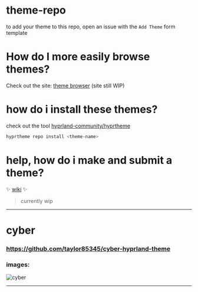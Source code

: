 
# theme-repo

to add your theme to this repo, open an issue with the `Add Theme` form template

# How do I more easily browse themes?
Check out the site: [theme browser](https://hyprland-community.github.io/themes.html) (site still WIP)

# how do i install these themes?

check out the tool [hyprland-community/hyprtheme](https://github.com/hyprland-community/hyprtheme)
```bash
hyprtheme repo install <theme-name>
```

# help, how do i make and submit a theme?
✨ [wiki](https://github.com/hyprland-community/theme-repo/wiki) ✨ 
> currently wip

<hr>



# cyber
### https://github.com/taylor85345/cyber-hyprland-theme

### images:

![cyber](https://github.com/taylor85345/cyber-hyprland-theme/blob/https://github.com/taylor85345/cyber-hyprland-theme/cyber-hyprland-theme/eww/images/music.png?raw=truehttps://github.com/taylor85345/cyber-hyprland-theme/blob/https://github.com/taylor85345/cyber-hyprland-theme/cyber-hyprland-theme/eww/images/speaker.png?raw=truehttps://github.com/taylor85345/cyber-hyprland-theme/blob/https://github.com/taylor85345/cyber-hyprland-theme/cyber-hyprland-theme/eww/images/mic.png?raw=truehttps://github.com/taylor85345/cyber-hyprland-theme/blob/https://github.com/taylor85345/cyber-hyprland-theme/cyber-hyprland-theme/eww/images/profile.png)
 <hr>
